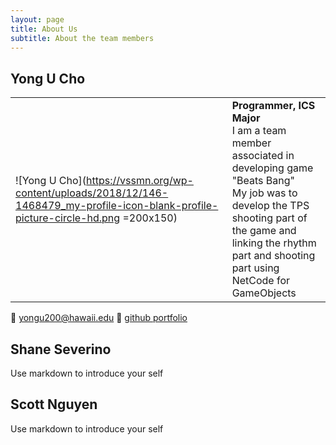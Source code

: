 ```yaml
---
layout: page
title: About Us
subtitle: About the team members
---
```


## Yong U Cho
|||
|--|--|
|![Yong U Cho](https://vssmn.org/wp-content/uploads/2018/12/146-1468479_my-profile-icon-blank-profile-picture-circle-hd.png =200x150)|**Programmer, ICS Major** <br/>I am a team member associated in developing game "Beats Bang" <br/> My job was to develop the TPS shooting part of the game and<br/> linking the rhythm part and shooting part using NetCode for<br/> GameObjects|

:e-mail: yongu200@hawaii.edu
:page_facing_up: [github portfolio](https://yongu2000.github.io)


## Shane Severino

Use markdown to introduce your self

## Scott Nguyen

Use markdown to introduce your self
